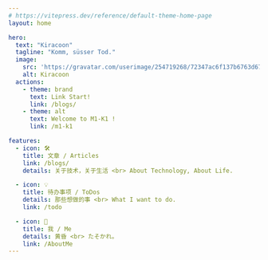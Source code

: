 ```yaml
---
# https://vitepress.dev/reference/default-theme-home-page
layout: home

hero:
  text: "Kiracoon"
  tagline: "Komm, süsser Tod."
  image:
    src: 'https://gravatar.com/userimage/254719268/72347ac6f137b6763d676fa5199057a3.jpeg?size=275'
    alt: Kiracoon
  actions:
    - theme: brand
      text: Link Start!
      link: /blogs/
    - theme: alt
      text: Welcome to M1-K1 !
      link: /m1-k1

features:
  - icon: 🛠️
    title: 文章 / Articles
    link: /blogs/
    details: 关于技术，关于生活 <br> About Technology, About Life.

  - icon: 💡
    title: 待办事项 / ToDos
    details: 那些想做的事 <br> What I want to do.
    link: /todo

  - icon: 🧠
    title: 我 / Me
    details: 黄昏 <br> たそかれ。
    link: /AboutMe
---
```

